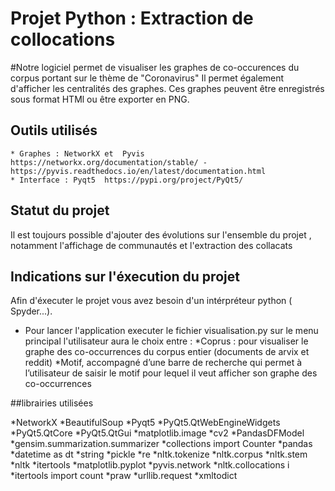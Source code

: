 
# Projet Python : Extraction de collocations

#Notre logiciel permet de visualiser les graphes de co-occurences du corpus portant sur le thème de "Coronavirus"
Il permet également d'afficher les centralités des graphes.
Ces graphes peuvent être enregistrés sous format HTMl ou être exporter en PNG.


## Outils utilisés
   
    * Graphes : NetworkX et  Pyvis https://networkx.org/documentation/stable/ - https://pyvis.readthedocs.io/en/latest/documentation.html
    * Interface : Pyqt5  https://pypi.org/project/PyQt5/

## Statut du projet
 Il est toujours possible d'ajouter des évolutions sur l'ensemble du projet , notamment l'affichage de communautés et l'extraction des collacats

 
## Indications sur l'éxecution du projet

Afin d'éxecuter le projet vous avez besoin d'un intérpréteur python ( Spyder...).

* Pour lancer l'application executer le fichier visualisation.py
  sur le menu principal l'utilisateur aura le choix entre :
*Coprus : pour visualiser le graphe des co-occurrences du corpus entier (documents de arvix et reddit)
*Motif, accompagné d’une barre de recherche qui permet à l’utilisateur de saisir le motif pour lequel il veut afficher son graphe des co-occurrences


##librairies utilisées

*NetworkX
*BeautifulSoup
*Pyqt5
*PyQt5.QtWebEngineWidgets 
*PyQt5.QtCore 
*PyQt5.QtGui 
*matplotlib.image 
*cv2
*PandasDFModel 
*gensim.summarization.summarizer 
*collections import Counter
*pandas 
*datetime as dt
*string
*pickle
*re
*nltk.tokenize 
*nltk.corpus 
*nltk.stem 
*nltk 
*itertools
*matplotlib.pyplot 
*pyvis.network 
*nltk.collocations i
*itertools import count
*praw
*urllib.request
*xmltodict  
